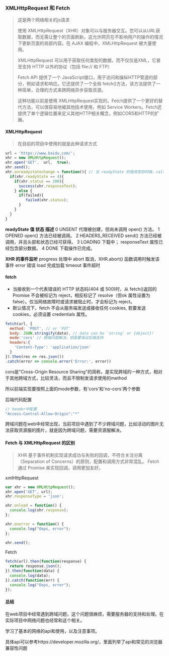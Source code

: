 ### XMLHttpRequest 和 Fetch 

> 这是两个网络相关的js请求
>
> 使用 XMLHttpRequest（XHR）对象可以与服务器交互。您可以从URL获取数据，而无需让整个的页面刷新。这允许网页在不影响用户的操作的情况下更新页面的局部内容。在 AJAX 编程中，XMLHttpRequest 被大量使用。
>
> XMLHttpRequest 可以用于获取任何类型的数据，而不仅仅是XML，它甚至支持 HTTP 以外的协议（包括 file:// 和 FTP）
>
> Fetch API 提供了一个 JavaScript接口，用于访问和操纵HTTP管道的部分，例如请求和响应。它还提供了一个全局 fetch()方法，该方法提供了一种简单，合理的方式来跨网络异步获取资源。
>
> 这种功能以前是使用  XMLHttpRequest实现的。Fetch提供了一个更好的替代方法，可以很容易地被其他技术使用，例如 Service Workers。Fetch还提供了单个逻辑位置来定义其他HTTP相关概念，例如CORS和HTTP的扩展。

#### XMLHttpRequest

> 在目前的项目中使用的就是此种请求方式

```js
url = 'https://www.baidu.com/';
xhr = new XMLHttpRequest();
xhr.open('GET',  url,  true);
xhr.send();
xhr.onreadystatechange = function(){ // 当 readyState 的值改变的时候，callback 函数会被调用。
  if(xhr.readyState == 4){
    if(xhr.status == 200){
      success(xhr.responseText);
    } else {
      if(failed){
         failed(xhr.status);
      }
    }
  }
}
```

**readyState 值	状态	描述**
0	UNSENT	代理被创建，但尚未调用 open() 方法。
1	OPENED	open() 方法已经被调用。
2	HEADERS_RECEIVED	send() 方法已经被调用，并且头部和状态已经可获得。
3	LOADING	下载中； responseText 属性已经包含部分数据。
4	DONE	下载操作已完成。

**XHR 的事件监听**
progress 处理中
abort 取消，XHR.abort() 函数调用时触发该事件
error 错误
load 完成加载
timeout 事件超时

####  fetch

* 当接收到一个代表错误的 HTTP 状态码(404 或 500)时，从 fetch()返回的 Promise 不会被标记为 reject，相反标记了 resolve（但ok 属性设置为 false）。仅当网络故障时或请求被阻止时，才会标记为 reject。
* 默认情况下，fetch 不会从服务端发送或接收任何 cookies, 若要发送 cookies，必须设置 credentials 属性。

```js
fetch(url, {
  method: 'POST', // or 'PUT'
  body: JSON.stringify(data), // data can be `string` or {object}!
  mode:'cors' // 跨域问题解决，但是要保证后端支持
  headers:{
    'Content-Type': 'application/json'
  }
}).then(res => res.json())
.catch(error => console.error('Error:', error))
```

cors是"Cross-Origin Resource Sharing"的简称，是实现跨域的一种方式，相对于其他跨域方式，比较灵活，而且不限制发请求使用的method

所以前端实现要按照上面的mode参数，有'cors'和'no-cors'两个参数

后端代码配置

```js
// header中配置
"Access-Control-Allow-Origin":"*"
```

跨域问题在web中经常出现，当前项目中遇到了不少跨域问题，比如活动的图片无法获取资源服的图片，就是因为跨域问题，需要资源服解决。

#### Fetch 与 XMLHttpRequest 的区别

> XHR 基于事件机制实现请求成功与失败的回调，不符合关注分离（Separation of Concerns）的原则，配置和调用方式非常混乱。
> Fetch 通过 Promise 来实现回调，调用更加友好。

xmlHttpRequest

```js
var xhr = new XMLHttpRequest();
xhr.open('GET', url);
xhr.responseType = 'json';

xhr.onload = function() {
  console.log(xhr.response);
};

xhr.onerror = function() {
  console.log("Oops, error");
};

xhr.send();
```

Fetch

```js
fetch(url).then(function(response) {
  return response.json();
}).then(function(data) {
  console.log(data);
}).catch(function(err) {
  console.log("Oops, error");
});
```

#### 总结

在web项目中经常遇到跨域问题，这个问题很麻烦，需要服务器的支持和处理。在实际项目中网络问题也经常和这个相关。

学习了基本的网络的api和使用，以及注意事项。

具体api可以参考https://developer.mozilla.org/，里面列举了api和常见的浏览器兼容性问题

